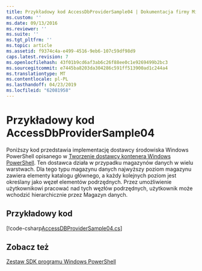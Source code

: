 ```yaml
---
title: Przykładowy kod AccessDbProviderSample04 | Dokumentacja firmy Microsoft
ms.custom: ''
ms.date: 09/13/2016
ms.reviewer: ''
ms.suite: ''
ms.tgt_pltfrm: ''
ms.topic: article
ms.assetid: f9374c4a-e499-4516-9eb6-107c59df98d9
caps.latest.revision: 7
ms.openlocfilehash: 43f01b9cd6af3ab6c26f88ee0c1e9269499b2bc3
ms.sourcegitcommit: e7445ba8203da304286c591ff513900ad1c244a4
ms.translationtype: MT
ms.contentlocale: pl-PL
ms.lasthandoff: 04/23/2019
ms.locfileid: "62081958"
---
```

# <a name="accessdbprovidersample04-code-sample"></a>Przykładowy kod AccessDbProviderSample04

Poniższy kod przedstawia implementację dostawcy środowiska Windows PowerShell opisanego w [Tworzenie dostawcy kontenera Windows PowerShell](./creating-a-windows-powershell-container-provider.md). Ten dostawca działa w przypadku magazynów danych w wielu warstwach. Dla tego typu magazynu danych najwyższy poziom magazynu zawiera elementy katalogu głównego, a każdy kolejnych poziom jest określany jako węzeł elementów podrzędnych. Przez umożliwienie użytkownikowi pracować nad tych węzłów podrzędnych, użytkownik może wchodzić hierarchicznie przez Magazyn danych.

## <a name="code-sample"></a>Przykładowy kod

[!code-csharp[AccessDBProviderSample04.cs](../../powershell-sdk-samples/SDK-2.0/csharp/AccessDBProviderSample04/AccessDBProviderSample04.cs#L11-L1635 "AccessDBProviderSample04.cs")]

## <a name="see-also"></a>Zobacz też

[Zestaw SDK programu Windows PowerShell](../windows-powershell-reference.md)